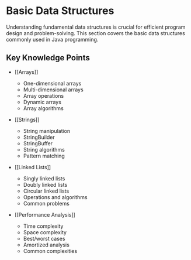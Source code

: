 # Basic Data Structures

Understanding fundamental data structures is crucial for efficient program design and problem-solving. This section covers the basic data structures commonly used in Java programming.

## Key Knowledge Points

- [[Arrays]]
  - One-dimensional arrays
  - Multi-dimensional arrays
  - Array operations
  - Dynamic arrays
  - Array algorithms

- [[Strings]]
  - String manipulation
  - StringBuilder
  - StringBuffer
  - String algorithms
  - Pattern matching

- [[Linked Lists]]
  - Singly linked lists
  - Doubly linked lists
  - Circular linked lists
  - Operations and algorithms
  - Common problems

- [[Performance Analysis]]
  - Time complexity
  - Space complexity
  - Best/worst cases
  - Amortized analysis
  - Common complexities

